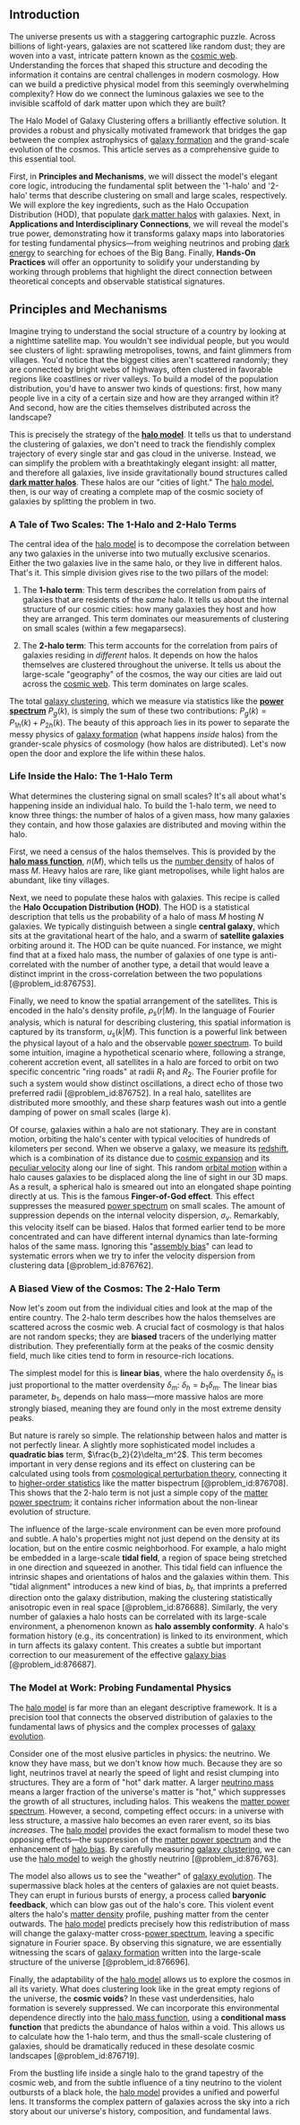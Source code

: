 ## Introduction
The universe presents us with a staggering cartographic puzzle. Across billions of light-years, galaxies are not scattered like random dust; they are woven into a vast, intricate pattern known as the [cosmic web](@article_id:161548). Understanding the forces that shaped this structure and decoding the information it contains are central challenges in modern cosmology. How can we build a predictive physical model from this seemingly overwhelming complexity? How do we connect the luminous galaxies we see to the invisible scaffold of dark matter upon which they are built?

The Halo Model of Galaxy Clustering offers a brilliantly effective solution. It provides a robust and physically motivated framework that bridges the gap between the complex astrophysics of [galaxy formation](@article_id:159627) and the grand-scale evolution of the cosmos. This article serves as a comprehensive guide to this essential tool.

First, in **Principles and Mechanisms**, we will dissect the model's elegant core logic, introducing the fundamental split between the '1-halo' and '2-halo' terms that describe clustering on small and large scales, respectively. We will explore the key ingredients, such as the Halo Occupation Distribution (HOD), that populate [dark matter halos](@article_id:147029) with galaxies. Next, in **Applications and Interdisciplinary Connections**, we will reveal the model's true power, demonstrating how it transforms galaxy maps into laboratories for testing fundamental physics—from weighing neutrinos and probing [dark energy](@article_id:160629) to searching for echoes of the Big Bang. Finally, **Hands-On Practices** will offer an opportunity to solidify your understanding by working through problems that highlight the direct connection between theoretical concepts and observable statistical signatures.

## Principles and Mechanisms

Imagine trying to understand the social structure of a country by looking at a nighttime satellite map. You wouldn't see individual people, but you would see clusters of light: sprawling metropolises, towns, and faint glimmers from villages. You'd notice that the biggest cities aren't scattered randomly; they are connected by bright webs of highways, often clustered in favorable regions like coastlines or river valleys. To build a model of the population distribution, you'd have to answer two kinds of questions: first, how many people live in a city of a certain size and how are they arranged within it? And second, how are the cities themselves distributed across the landscape?

This is precisely the strategy of the **[halo model](@article_id:157269)**. It tells us that to understand the clustering of galaxies, we don't need to track the fiendishly complex trajectory of every single star and gas cloud in the universe. Instead, we can simplify the problem with a breathtakingly elegant insight: all matter, and therefore all galaxies, live inside gravitationally bound structures called **[dark matter halos](@article_id:147029)**. These halos are our "cities of light." The [halo model](@article_id:157269), then, is our way of creating a complete map of the cosmic society of galaxies by splitting the problem in two.

### A Tale of Two Scales: The 1-Halo and 2-Halo Terms

The central idea of the [halo model](@article_id:157269) is to decompose the correlation between any two galaxies in the universe into two mutually exclusive scenarios. Either the two galaxies live in the same halo, or they live in different halos. That's it. This simple division gives rise to the two pillars of the model:

1.  The **1-halo term**: This term describes the correlation from pairs of galaxies that are residents of the *same* halo. It tells us about the internal structure of our cosmic cities: how many galaxies they host and how they are arranged. This term dominates our measurements of clustering on small scales (within a few megaparsecs).

2.  The **2-halo term**: This term accounts for the correlation from pairs of galaxies residing in *different* halos. It depends on how the halos themselves are clustered throughout the universe. It tells us about the large-scale "geography" of the cosmos, the way our cities are laid out across the [cosmic web](@article_id:161548). This term dominates on large scales.

The total [galaxy clustering](@article_id:157806), which we measure via statistics like the **[power spectrum](@article_id:159502)** $P_g(k)$, is simply the sum of these two contributions: $P_g(k) = P_{1h}(k) + P_{2h}(k)$. The beauty of this approach lies in its power to separate the messy physics of [galaxy formation](@article_id:159627) (what happens *inside* halos) from the grander-scale physics of cosmology (how halos are distributed). Let's now open the door and explore the life within these halos.

### Life Inside the Halo: The 1-Halo Term

What determines the clustering signal on small scales? It's all about what's happening inside an individual halo. To build the 1-halo term, we need to know three things: the number of halos of a given mass, how many galaxies they contain, and how those galaxies are distributed and moving within the halo.

First, we need a census of the halos themselves. This is provided by the **[halo mass function](@article_id:157517)**, $n(M)$, which tells us the [number density](@article_id:268492) of halos of mass $M$. Heavy halos are rare, like giant metropolises, while light halos are abundant, like tiny villages.

Next, we need to populate these halos with galaxies. This recipe is called the **Halo Occupation Distribution (HOD)**. The HOD is a statistical description that tells us the probability of a halo of mass $M$ hosting $N$ galaxies. We typically distinguish between a single **central galaxy**, which sits at the gravitational heart of the halo, and a swarm of **satellite galaxies** orbiting around it. The HOD can be quite nuanced. For instance, we might find that at a fixed halo mass, the number of galaxies of one type is anti-correlated with the number of another type, a detail that would leave a distinct imprint in the cross-correlation between the two populations [@problem_id:876753].

Finally, we need to know the spatial arrangement of the satellites. This is encoded in the halo's density profile, $\rho_s(r|M)$. In the language of Fourier analysis, which is natural for describing clustering, this spatial information is captured by its transform, $u_s(k|M)$. This function is a powerful link between the physical layout of a halo and the observable [power spectrum](@article_id:159502). To build some intuition, imagine a hypothetical scenario where, following a strange, coherent accretion event, all satellites in a halo are forced to orbit on two specific concentric "ring roads" at radii $R_1$ and $R_2$. The Fourier profile for such a system would show distinct oscillations, a direct echo of those two preferred radii [@problem_id:876752]. In a real halo, satellites are distributed more smoothly, and these sharp features wash out into a gentle damping of power on small scales (large $k$).

Of course, galaxies within a halo are not stationary. They are in constant motion, orbiting the halo's center with typical velocities of hundreds of kilometers per second. When we observe a galaxy, we measure its [redshift](@article_id:159451), which is a combination of its distance due to [cosmic expansion](@article_id:160508) and its [peculiar velocity](@article_id:157470) along our line of sight. This random [orbital motion](@article_id:162362) within a halo causes galaxies to be displaced along the line of sight in our 3D maps. As a result, a spherical halo is smeared out into an elongated shape pointing directly at us. This is the famous **Finger-of-God effect**. This effect suppresses the measured [power spectrum](@article_id:159502) on small scales. The amount of suppression depends on the internal velocity dispersion, $\sigma_v$. Remarkably, this velocity itself can be biased. Halos that formed earlier tend to be more concentrated and can have different internal dynamics than late-forming halos of the same mass. Ignoring this "[assembly bias](@article_id:157717)" can lead to systematic errors when we try to infer the velocity dispersion from clustering data [@problem_id:876762].

### A Biased View of the Cosmos: The 2-Halo Term

Now let's zoom out from the individual cities and look at the map of the entire country. The 2-halo term describes how the halos themselves are scattered across the cosmic web. A crucial fact of cosmology is that halos are not random specks; they are **biased** tracers of the underlying matter distribution. They preferentially form at the peaks of the cosmic density field, much like cities tend to form in resource-rich locations.

The simplest model for this is **linear bias**, where the halo overdensity $\delta_h$ is just proportional to the matter overdensity $\delta_m$: $\delta_h = b_1 \delta_m$. The linear bias parameter, $b_1$, depends on halo mass—more massive halos are more strongly biased, meaning they are found only in the most extreme density peaks.

But nature is rarely so simple. The relationship between halos and matter is not perfectly linear. A slightly more sophisticated model includes a **quadratic bias** term, $\frac{b_2}{2}\delta_m^2$. This term becomes important in very dense regions and its effect on clustering can be calculated using tools from [cosmological perturbation theory](@article_id:159823), connecting it to [higher-order statistics](@article_id:192855) like the matter bispectrum [@problem_id:876708]. This shows that the 2-halo term is not just a simple copy of the [matter power spectrum](@article_id:160913); it contains richer information about the non-linear evolution of structure.

The influence of the large-scale environment can be even more profound and subtle. A halo's properties might not just depend on the density at its location, but on the entire cosmic neighborhood. For example, a halo might be embedded in a large-scale **tidal field**, a region of space being stretched in one direction and squeezed in another. This tidal field can influence the intrinsic shapes and orientations of halos and the galaxies within them. This "tidal alignment" introduces a new kind of bias, $b_t$, that imprints a preferred direction onto the galaxy distribution, making the clustering statistically anisotropic even in real space [@problem_id:876688]. Similarly, the very number of galaxies a halo hosts can be correlated with its large-scale environment, a phenomenon known as **halo assembly conformity**. A halo's formation history (e.g., its concentration) is linked to its environment, which in turn affects its galaxy content. This creates a subtle but important correction to our measurement of the effective [galaxy bias](@article_id:157019) [@problem_id:876687].

### The Model at Work: Probing Fundamental Physics

The [halo model](@article_id:157269) is far more than an elegant descriptive framework. It is a precision tool that connects the observed distribution of galaxies to the fundamental laws of physics and the complex processes of [galaxy evolution](@article_id:158346).

Consider one of the most elusive particles in physics: the neutrino. We know they have mass, but we don't know how much. Because they are so light, neutrinos travel at nearly the speed of light and resist clumping into structures. They are a form of "hot" dark matter. A larger [neutrino mass](@article_id:149099) means a larger fraction of the universe's matter is "hot," which suppresses the growth of all structures, including halos. This weakens the [matter power spectrum](@article_id:160913). However, a second, competing effect occurs: in a universe with less structure, a massive halo becomes an even rarer event, so its bias *increases*. The [halo model](@article_id:157269) provides the exact formalism to model these two opposing effects—the suppression of the [matter power spectrum](@article_id:160913) and the enhancement of [halo bias](@article_id:161054). By carefully measuring [galaxy clustering](@article_id:157806), we can use the [halo model](@article_id:157269) to weigh the ghostly neutrino [@problem_id:876763].

The model also allows us to see the "weather" of [galaxy evolution](@article_id:158346). The supermassive black holes at the centers of galaxies are not quiet beasts. They can erupt in furious bursts of energy, a process called **baryonic feedback**, which can blow gas out of the halo's core. This violent event alters the halo's [matter density](@article_id:262549) profile, pushing matter from the center outwards. The [halo model](@article_id:157269) predicts precisely how this redistribution of mass will change the galaxy-matter cross-[power spectrum](@article_id:159502), leaving a specific signature in Fourier space. By observing this signature, we are essentially witnessing the scars of [galaxy formation](@article_id:159627) written into the large-scale structure of the universe [@problem_id:876696].

Finally, the adaptability of the [halo model](@article_id:157269) allows us to explore the cosmos in all its variety. What does clustering look like in the great empty regions of the universe, the **cosmic voids**? In these vast underdensities, halo formation is severely suppressed. We can incorporate this environmental dependence directly into the [halo mass function](@article_id:157517), using a **conditional mass function** that predicts the abundance of halos within a void. This allows us to calculate how the 1-halo term, and thus the small-scale clustering of galaxies, should be dramatically reduced in these desolate cosmic landscapes [@problem_id:876719].

From the bustling life inside a single halo to the grand tapestry of the cosmic web, and from the subtle influence of a tiny neutrino to the violent outbursts of a black hole, the [halo model](@article_id:157269) provides a unified and powerful lens. It transforms the complex pattern of galaxies across the sky into a rich story about our universe's history, composition, and fundamental laws.